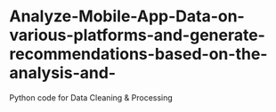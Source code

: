 # Analyze-Mobile-App-Data-on-various-platforms-and-generate-recommendations-based-on-the-analysis-and-
Python code for Data Cleaning &amp; Processing
